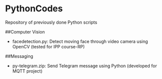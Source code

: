# PythonCodes

Repository of previously done Python scripts

##Computer Vision
- facedetection.py: Detect moving face through video camera using OpenCV (tested for IPP course-RP)

##Messaging
- py-telegram.zip: Send Telegram message using Python (developed for MQTT project)


